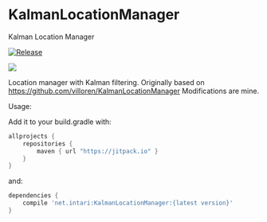 # KalmanLocationManager
Kalman Location Manager

[![Release](https://jitpack.io/v/net.intari/KalmanLocationManager.svg)](https://jitpack.io/#net.intari/KalmanLocationManager)

<a href='https://travis-ci.org/intari/KalmanLocationManager/builds'><img src='https://api.travis-ci.org/intari/KalmanLocationManager.svg?branch=master'></a>

Location manager with Kalman filtering. Originally based on https://github.com/villoren/KalmanLocationManager
Modifications are mine.

Usage:

Add it to your build.gradle with:
```gradle
allprojects {
    repositories {
        maven { url "https://jitpack.io" }
    }
}
```
and:

```gradle
dependencies {
    compile 'net.intari:KalmanLocationManager:{latest version}'
}
```
